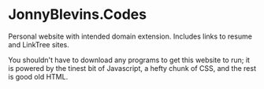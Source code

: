 # JonnyBlevins.Codes
Personal website with intended domain extension. Includes links to resume and LinkTree sites.

You shouldn't have to download any programs to get this website to run; it is powered by the tinest bit of Javascript, a hefty chunk of CSS, and the rest is good old HTML.

